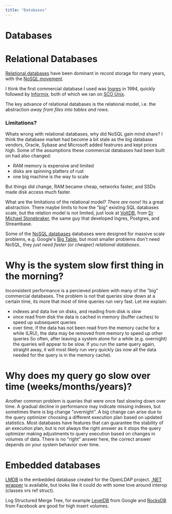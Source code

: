 ```yaml
---
title: "Databases"
---
```

# Databases

# Relational Databases

[Relational databases](https://en.wikipedia.org/wiki/Relational_database) have been dominant in record storage for many years, with the [NoSQL movement](https://en.wikipedia.org/wiki/NoSQL).

I think the first commercial database I used was [Ingres](https://en.wikipedia.org/wiki/Ingres_(database)) in 1994, quickly followed by [Informix](https://en.wikipedia.org/wiki/IBM_Informix), both of which we ran on [SCO Unix](https://en.wikipedia.org/wiki/SCO_OpenServer).

The key advance of relational databases is the relational model, i.e. the abstraction _away from files into tables and rows_.

### Limitations?

Whats wrong with relational databases, why did NoSQL gain mind share?  I think the database market had become a bit stale as the big database vendors, Oracle, Sybase and Microsoft added featrures and kept prices high.  Some of the assumptions these commercial databases had been built on had also changed:
+ RAM memory is expensive and limited
+ disks are spinning platters of rust
+ one big machine is the way to scale

But things did change, RAM became cheap, networks faster, and SSDs made disk access much faster.

What are the limitations of the relational model?  _There are none!_ Its a great abstraction.  There maybe limits to how the "big" existing SQL databases scale, but the relation model is not limited, just look at [VoltDB](http://voltdb.com/), from [Dr Michael Stonebraker](https://en.wikipedia.org/wiki/Michael_Stonebraker), the same guy that developed Ingres, Postgres, and Streambase.

Some of the [NoSQL databases](https://en.wikipedia.org/wiki/NoSQL) databases were designed for massive scale problems, e.g. Google's [Big Table](https://en.wikipedia.org/wiki/BigTable), but most smaller problems don't need NoSQL, they _just need faster (or cheaper) relational databases_.

# Why is the system slow first thing in the morning?

Inconsistent performance is a percieved problem with many of the "big" commercial databases.  The problem is not that queries slow down at a certain time, its more that most of time queries run very fast.  Let me explain:
+ indexes and data live on disks, and reading from disk is _slow_
+ once read from disk the data is cached in memory (buffer caches) to speed up subsequent queries
+ over time, if the data has not been read from the memory cache for a while (LRU), the data may be removed from memory to speed up other queries
So often, after leaving a system alone for a while (e.g. overnight) the queries will appear to be slow.  If you run the same query again, straight away, it will most likely run very quickly (as now all the data needed for the query is in the memory cache).

# Why does my query go slow over time (weeks/months/years)?

Another common problem is queries that were once fast slowing down over time.  A gradual decline in performance may indicate missing indexes, but sometimes there is big change "overnight".  A big change can arise due to the query optimizer choosing a different execution plan based on updated statistics.  Most databases have features that can guarantee the stability of an execution plan, but is not always the right answer as it stops the query optimizer making adjustments to query execution based on changes in volumes of data.  There is no "right" answer here, the correct answer depends on your system behavior over time.

# Embedded databases

[LMDB](http://symas.com/mdb/doc/index.html) is the embedded database created for the OpenLDAP project.  [.NET wrapper](https://github.com/CoreyKaylor/Lightning.NET) is available, but looks like it could do with some love around interop (classes vrs ref struct).

Log Structured Merge Tree, for example [LevelDB](https://github.com/google/leveldb) from Google and [RocksDB](https://github.com/facebook/rocksdb) from Facebook are good for high insert volumes.